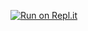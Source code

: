 [![Run on Repl.it](https://repl.it/badge/github/yosif11/protection-bot)](https://repl.it/github/yosif11/protection-bot)